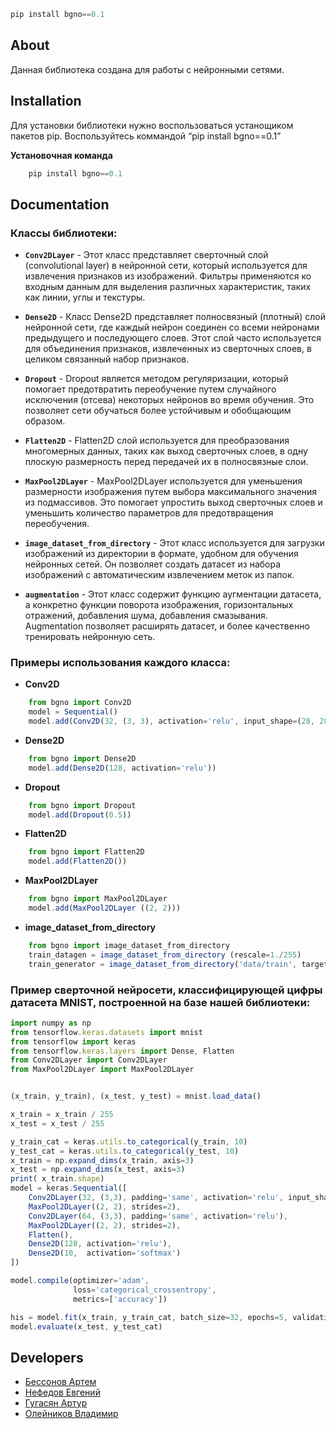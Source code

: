 ```javascript
pip install bgno==0.1
```
## About

Данная библиотека создана для работы с нейронными сетями.

## Installation

Для установки библиотеки нужно воспользоваться устанощиком пакетов pip. Воспользуйтесь коммандой “pip install bgno==0.1”

**Установочная команда**
```javascript
    pip install bgno==0.1
```

## Documentation

### Классы библиотеки:

-  **`Conv2DLayer`** - Этот класс представляет сверточный слой (convolutional layer) в нейронной сети, который используется для извлечения признаков из изображений. Фильтры применяются ко входным данным для выделения различных характеристик, таких как линии, углы и текстуры.

-  **`Dense2D`** - Класс Dense2D представляет полносвязный (плотный) слой нейронной сети, где каждый нейрон соединен со всеми нейронами предыдущего и последующего слоев. Этот слой часто используется для объединения признаков, извлеченных из сверточных слоев, в целиком связанный набор признаков.

-  **`Dropout`** - Dropout является методом регуляризации, который помогает предотвратить переобучение путем случайного исключения (отсева) некоторых нейронов во время обучения. Это позволяет сети обучаться более устойчивым и обобщающим образом.

-  **`Flatten2D`** - Flatten2D слой используется для преобразования многомерных данных, таких как выход сверточных слоев, в одну плоскую размерность перед передачей их в полносвязные слои.

-  **`MaxPool2DLayer`** - MaxPool2DLayer используется для уменьшения размерности изображения путем выбора максимального значения из подмассивов. Это помогает упростить выход сверточных слоев и уменьшить количество параметров для предотвращения переобучения.

-  **`image_dataset_from_directory`** - Этот класс используется для загрузки изображений из директории в формате, удобном для обучения нейронных сетей. Он позволяет создать датасет из набора изображений с автоматическим извлечением меток из папок.

-  **`augmentation`** - Этот класс содержит функцию аугментации датасета, а конкретно функции поворота изображения, горизонтальных отражений, добавления шума, добавления смазывания. Augmentation позволяет расширять датасет, и более качественно тренировать нейронную сеть.

### Примеры использования каждого класса:

- **Conv2D**
```javascript
    from bgno import Conv2D
    model = Sequential()
    model.add(Conv2D(32, (3, 3), activation='relu', input_shape=(28, 28, 1)))
```
- **Dense2D**
```javascript
    from bgno import Dense2D
    model.add(Dense2D(128, activation='relu'))
```
- **Dropout**
```javascript
    from bgno import Dropout
    model.add(Dropout(0.5))
```
- **Flatten2D**
```javascript
    from bgno import Flatten2D
    model.add(Flatten2D())
```
- **MaxPool2DLayer**
```javascript
    from bgno import MaxPool2DLayer
    model.add(MaxPool2DLayer ((2, 2)))
```
- **image_dataset_from_directory**
```javascript
    from bgno import image_dataset_from_directory
    train_datagen = image_dataset_from_directory (rescale=1./255)
    train_generator = image_dataset_from_directory('data/train', target_size=(150, 150), batch_size=32, class_mode='binary')
```


### Пример сверточной нейросети, классифицирующей цифры датасета MNIST, построенной на базе нашей библиотеки:

```javascript
import numpy as np
from tensorflow.keras.datasets import mnist
from tensorflow import keras
from tensorflow.keras.layers import Dense, Flatten
from Conv2DLayer import Conv2DLayer
from MaxPool2DLayer import MaxPool2DLayer


(x_train, y_train), (x_test, y_test) = mnist.load_data()

x_train = x_train / 255
x_test = x_test / 255

y_train_cat = keras.utils.to_categorical(y_train, 10)
y_test_cat = keras.utils.to_categorical(y_test, 10)
x_train = np.expand_dims(x_train, axis=3)
x_test = np.expand_dims(x_test, axis=3)
print( x_train.shape)
model = keras.Sequential([
    Conv2DLayer(32, (3,3), padding='same', activation='relu', input_shape=(28, 28, 1)),
    MaxPool2DLayer((2, 2), strides=2),
    Conv2DLayer(64, (3,3), padding='same', activation='relu'),
    MaxPool2DLayer((2, 2), strides=2),
    Flatten(),
    Dense2D(128, activation='relu'),
    Dense2D(10,  activation='softmax')
])

model.compile(optimizer='adam',
              loss='categorical_crossentropy',
              metrics=['accuracy'])

his = model.fit(x_train, y_train_cat, batch_size=32, epochs=5, validation_split=0.2)
model.evaluate(x_test, y_test_cat)

```


## Developers

- [Бессонов Артем](https://github.com/stumpfeklinge)
- [Нефедов Евгений](https://github.com/EugeneNefedov)
- [Гугасян Артур](https://github.com/ZOOW2)
- [Олейников Владимир](https://github.com/AddLineF)
